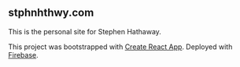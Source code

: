 ## stphnhthwy.com

This is the personal site for Stephen Hathaway.

This project was bootstrapped with [Create React App](https://github.com/facebook/create-react-app).
Deployed with [Firebase](https://firebase.google.com/).